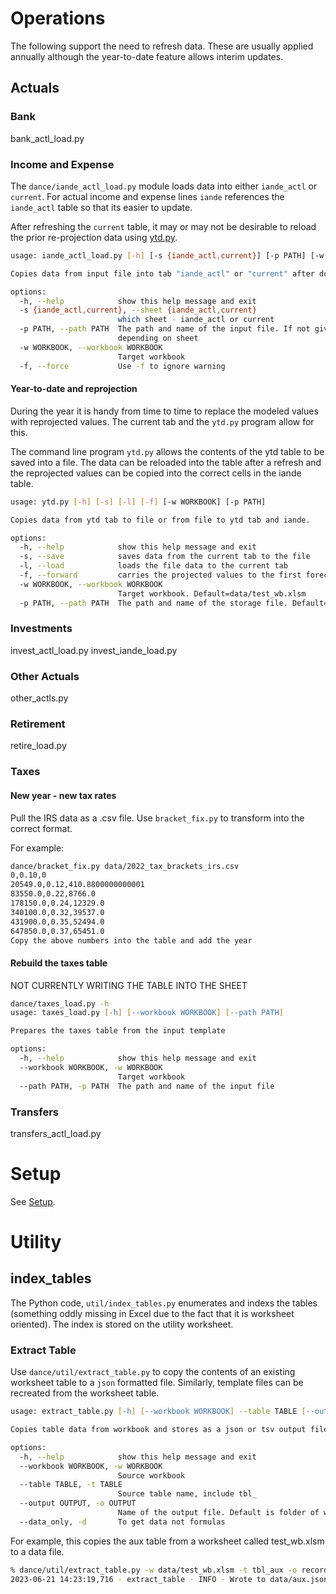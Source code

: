 # Operations

The following support the need to refresh data. These are usually applied annually although the year-to-date feature allows interim updates.

## Actuals

### Bank 
bank_actl_load.py

### Income and Expense

The `dance/iande_actl_load.py` module loads data into either `iande_actl` or `current`.  For actual income and expense lines `iande` references the `iande_actl` table so that its easier to update.  

After refreshing the `current` table, it may or may not be desirable to reload the prior re-projection data using [ytd.py](#year-to-date).

```bash
usage: iande_actl_load.py [-h] [-s {iande_actl,current}] [-p PATH] [-w WORKBOOK] [-f]

Copies data from input file into tab "iande_actl" or "current" after doing some checks.

options:
  -h, --help            show this help message and exit
  -s {iande_actl,current}, --sheet {iande_actl,current}
                        which sheet - iande_actl or current
  -p PATH, --path PATH  The path and name of the input file. If not given will use "data/iande.tsv" or "data/iande_ytd.tsv"
                        depending on sheet
  -w WORKBOOK, --workbook WORKBOOK
                        Target workbook
  -f, --force           Use -f to ignore warning
```

#### Year-to-date and reprojection

During the year it is handy from time to time to replace the modeled values with reprojected values. The current tab and the `ytd.py` program allow for this.

The command line program `ytd.py` allows the contents of the ytd table to be saved into a file.  The data can be reloaded into the table after a refresh and the reprojected values can be copied into the correct cells in the iande table.

``` bash
usage: ytd.py [-h] [-s] [-l] [-f] [-w WORKBOOK] [-p PATH]

Copies data from ytd tab to file or from file to ytd tab and iande.

options:
  -h, --help            show this help message and exit
  -s, --save            saves data from the current tab to the file
  -l, --load            loads the file data to the current tab
  -f, --forward         carries the projected values to the first forecast year in the iande table
  -w WORKBOOK, --workbook WORKBOOK
                        Target workbook. Default=data/test_wb.xlsm
  -p PATH, --path PATH  The path and name of the storage file. Default=./data/ytd_data.json
```


### Investments

invest_actl_load.py
invest_iande_load.py

### Other Actuals

other_actls.py

### Retirement

retire_load.py

### Taxes

#### New year - new tax rates

Pull the IRS data as a .csv file. Use `bracket_fix.py` to transform into the correct format.

For example:

```zsh
dance/bracket_fix.py data/2022_tax_brackets_irs.csv 
0,0.10,0
20549.0,0.12,410.8800000000001
83550.0,0.22,8766.0
178150.0,0.24,12329.0
340100.0,0.32,39537.0
431900.0,0.35,52494.0
647850.0,0.37,65451.0
Copy the above numbers into the table and add the year
```

#### Rebuild the taxes table

NOT CURRENTLY WRITING THE TABLE INTO THE SHEET

```zsh
dance/taxes_load.py -h      
usage: taxes_load.py [-h] [--workbook WORKBOOK] [--path PATH]

Prepares the taxes table from the input template

options:
  -h, --help            show this help message and exit
  --workbook WORKBOOK, -w WORKBOOK
                        Target workbook
  --path PATH, -p PATH  The path and name of the input file
```


### Transfers

transfers_actl_load.py

# Setup

See [Setup](./setup.md).

# Utility

## index_tables

The Python code, `util/index_tables.py` enumerates and indexs the tables (something oddly missing in Excel due to the fact that it is worksheet oriented). The index is stored on the utility worksheet.

### Extract Table

Use `dance/util/extract_table.py` to copy the contents of an existing worksheet table to a `json` formatted file. Similarly, template files can be recreated from the worksheet table.

```zsh
usage: extract_table.py [-h] [--workbook WORKBOOK] --table TABLE [--output OUTPUT] [--data_only]

Copies table data from workbook and stores as a json or tsv output file.

options:
  -h, --help            show this help message and exit
  --workbook WORKBOOK, -w WORKBOOK
                        Source workbook
  --table TABLE, -t TABLE
                        Source table name, include tbl_
  --output OUTPUT, -o OUTPUT
                        Name of the output file. Default is folder of workbook and configured data path
  --data_only, -d       To get data not formulas
```


For example, this copies the aux table from a worksheet called test_wb.xlsm to a data file.

```zsh
% dance/util/extract_table.py -w data/test_wb.xlsm -t tbl_aux -o records
2023-06-21 14:23:19,716 - extract_table - INFO - Wrote to data/aux.json
```